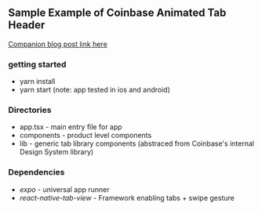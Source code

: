 ## Sample Example of Coinbase Animated Tab Header

[Companion blog post link here]()

### getting started

- yarn install
- yarn start (note: app tested in ios and android)

### Directories

- app.tsx - main entry file for app
- components - product level components
- lib - generic tab library components (abstraced from Coinbase's internal Design System library)

### Dependencies

- _expo_ - universal app runner
- _react-native-tab-view_ - Framework enabling tabs + swipe gesture
